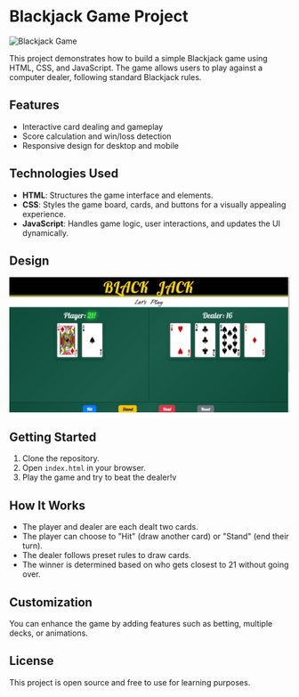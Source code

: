 # Blackjack Game Project

![Blackjack Game](https://media.istockphoto.com/id/156986944/photo/splitting-in-blackjack.webp?a=1&b=1&s=612x612&w=0&k=20&c=PwfilAgt_rNqCs6bRIfEryFNZjkQgPekyFXYcWuSTUU=)

This project demonstrates how to build a simple Blackjack game using HTML, CSS, and JavaScript. The game allows users to play against a computer dealer, following standard Blackjack rules.

## Features

- Interactive card dealing and gameplay
- Score calculation and win/loss detection
- Responsive design for desktop and mobile

## Technologies Used

- **HTML**: Structures the game interface and elements.
- **CSS**: Styles the game board, cards, and buttons for a visually appealing experience.
- **JavaScript**: Handles game logic, user interactions, and updates the UI dynamically.

## Design

![alt text](image.png)

## Getting Started

1. Clone the repository.
2. Open `index.html` in your browser.
3. Play the game and try to beat the dealer!v

## How It Works

- The player and dealer are each dealt two cards.
- The player can choose to "Hit" (draw another card) or "Stand" (end their turn).
- The dealer follows preset rules to draw cards.
- The winner is determined based on who gets closest to 21 without going over.

## Customization

You can enhance the game by adding features such as betting, multiple decks, or animations.

## License

This project is open source and free to use for learning purposes.